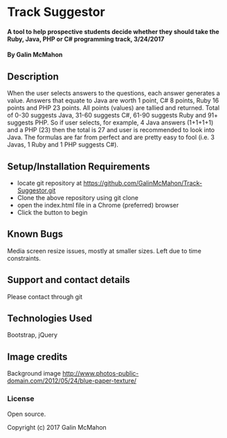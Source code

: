 # Track Suggestor

#### A tool to help prospective students decide whether they should take the Ruby, Java, PHP or C# programming track, 3/24/2017

#### By Galin McMahon

## Description

When the user selects answers to the questions, each answer generates a value.  Answers that equate to Java are worth 1 point, C# 8 points, Ruby 16 points and PHP 23 points.  All points (values) are tallied and returned.  Total of 0-30 suggests Java, 31-60 suggests C#, 61-90 suggests Ruby and 91+ suggests PHP.  So if user selects, for example, 4 Java answers (1+1+1+1) and a PHP (23) then the total is 27 and user is recommended to look into Java.  The formulas are far from perfect and are pretty easy to fool (i.e. 3 Javas, 1 Ruby and 1 PHP suggests C#).

## Setup/Installation Requirements

* locate git repository at https://github.com/GalinMcMahon/Track-Suggestor.git
* Clone the above repository using git clone <above url>
* open the index.html file in a Chrome (preferred) browser
* Click the button to begin

## Known Bugs

Media screen resize issues, mostly at smaller sizes.  Left due to time constraints.

## Support and contact details

Please contact through git

## Technologies Used

Bootstrap, jQuery

## Image credits

Background image http://www.photos-public-domain.com/2012/05/24/blue-paper-texture/

### License

Open source.

Copyright (c) 2017 Galin McMahon
